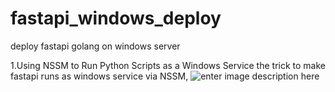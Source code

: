 # fastapi_windows_deploy
deploy fastapi golang on windows server

1.Using NSSM to Run Python Scripts as a Windows Service
the trick to make fastapi runs as windows service via NSSM,
![enter image description here](https://photos.app.goo.gl/xUWDEpiq2nV2E6Yy8)
